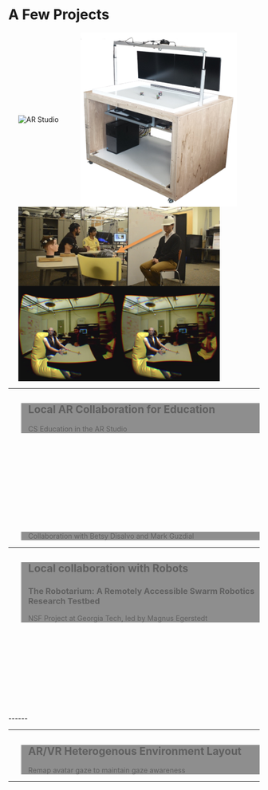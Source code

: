# A Few Projects

<img align="center" src="resources/textures/arStudio2.png" height="350px"   alt="AR Studio" title="ARStudio" hspace="20"/>
<img align="center" src="resources/textures/robotarium-v1.png" height="350px" alt="Robotarium V1" title="Robotarium" hspace="20"/>
<img align="center" src="resources/textures/vr16-ar-redirected-gaze.png" height="350px" alt="Redirected Gaze" title="Assembly Lines" hspace="20"/>


------
<!-- .slide: data-background="resources/textures/arStudio2.png" -->

<blockquote style="background: rgba(32, 32, 32, 0.5);">
<h2>Local AR Collaboration for Education</h2>
CS Education in the AR Studio
</blockquote>

<br>
<br>
<br>
<br>
<br>
<br>
<br>
<br>
<br>
<br>
<blockquote style="background: rgba(32, 32, 32, 0.5);">
Collaboration with Betsy Disalvo and Mark Guzdial
</blockquote>

------
<!-- .slide: data-background="resources/textures/robotarium-robots.png" -->
<blockquote style="background: rgba(32, 32, 32, 0.5);">
<h2>Local collaboration with Robots</h2>
<h3>The Robotarium: A Remotely Accessible Swarm Robotics Research Testbed</h3>
NSF Project at Georgia Tech, led by Magnus Egerstedt
</blockquote>

<br>
<br>
<br>
<br>
<br>
<br>
<br>
<br>
<br>
<br>
------

<!-- .slide: data-background-video="resources/videos/robotarium-clip-sm.mp4" -->

------


<!-- .slide: data-background-color="#000000" data-background-size="contain" data-background-position="center" data-background="resources/textures/vr16-ar-redirected-gaze.png" -->
<blockquote style="background: rgba(32, 32, 32, 0.5);">
<h2>AR/VR Heterogenous Environment Layout</h2>
Remap avatar gaze to maintain gaze awareness
</blockquote>

------
<!-- .slide: data-background-color="#000000" data-background-size="contain" data-background-position="center" data-background-video="resources/videos/vr16-cropped-trim.mp4" -->
